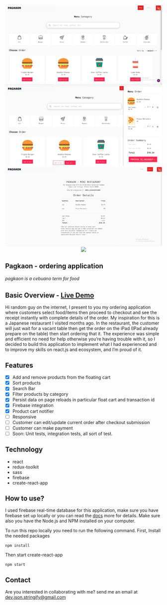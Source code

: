 <p align="center">
	  <img src="./Docs/screenshot/screenshot_A.jpg">
	  <img src="./Docs/screenshot/screenshot_B.jpg">
	  <img src="./Docs/screenshot/screenshot_C.jpg">
	  <img src="./Docs/screenshot/screen-capture.gif">
</p>

## Pagkaon - ordering application

###### pagkaon is a cebuano term for food

## Basic Overview - [Live Demo](https://menu-cart-order.netlify.app/)

Hi random guy on the internet, I present to you my ordering application where customers select food/items then proceed to checkout and see the receipt instantly with complete details of the order. My inspiration for this is a Japanese restaurant I visited months ago. In the restaurant, the customer will just wait for a vacant table then get the order on the iPad (IPad already prepare on the table) then start ordering that it. The experience was simple and efficient no need for help otherwise you’re having trouble with it, so I decided to build this application to implement what I had experienced and to improve my skills on react.js and ecosystem, and I’m proud of it.

## Features

- [x] Add and remove products from the floating cart
- [x] Sort products
- [x] Search Bar
- [x] Filter products by category
- [x] Persist data on page reloads in particular float cart and transaction id
- [x] Firebase integration
- [x] Product cart notifier
- [ ] Responsive
- [ ] Customer can edit/update current order after checkout submission
- [ ] Customer can make payment
- [ ] Soon: Unit tests, integration tests, all sort of test.

## Technology

- react
- redux-toolkit
- sass
- firebase
- create-react-app

## How to use?

I used firebase real-time database for this application, make sure you have firebase set up locally or you can read the [docs](https://firebase.google.com/docs/web/setup) more for details. Make sure also you have the Node.js and NPM installed on your computer.

To run this repo locally you need to run the following command.
First, Install the needed packages

```
npm install
```

Then start create-react-app

```
npm start
```

## Contact

Are you interested in collaborating with me? send me an email at dev.json.stringify@gmail.com
